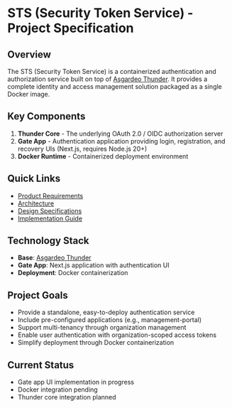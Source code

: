 # STS (Security Token Service) - Project Specification

## Overview

The STS (Security Token Service) is a containerized authentication and authorization service built on top of [Asgardeo Thunder](https://github.com/asgardeo/thunder). It provides a complete identity and access management solution packaged as a single Docker image.

## Key Components

1. **Thunder Core** - The underlying OAuth 2.0 / OIDC authorization server
2. **Gate App** - Authentication application providing login, registration, and recovery UIs (Next.js, requires Node.js 20+)
3. **Docker Runtime** - Containerized deployment environment

## Quick Links

- [Product Requirements](./product/prd.md)
- [Architecture](./architecture/architecture.md)
- [Design Specifications](./design/design.md)
- [Implementation Guide](./impl/impl.md)

## Technology Stack

- **Base**: [Asgardeo Thunder](https://github.com/asgardeo/thunder)
- **Gate App**: Next.js application with authentication UI
- **Deployment**: Docker containerization

## Project Goals

- Provide a standalone, easy-to-deploy authentication service
- Include pre-configured applications (e.g., management-portal)
- Support multi-tenancy through organization management
- Enable user authentication with organization-scoped access tokens
- Simplify deployment through Docker containerization

## Current Status

- Gate app UI implementation in progress
- Docker integration pending
- Thunder core integration planned

